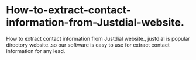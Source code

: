 # How-to-extract-contact-information-from-Justdial-website.
How to extract contact information from Justdial website., justdial is popular directory website..so our software is easy to use for extract contact information for any lead.
